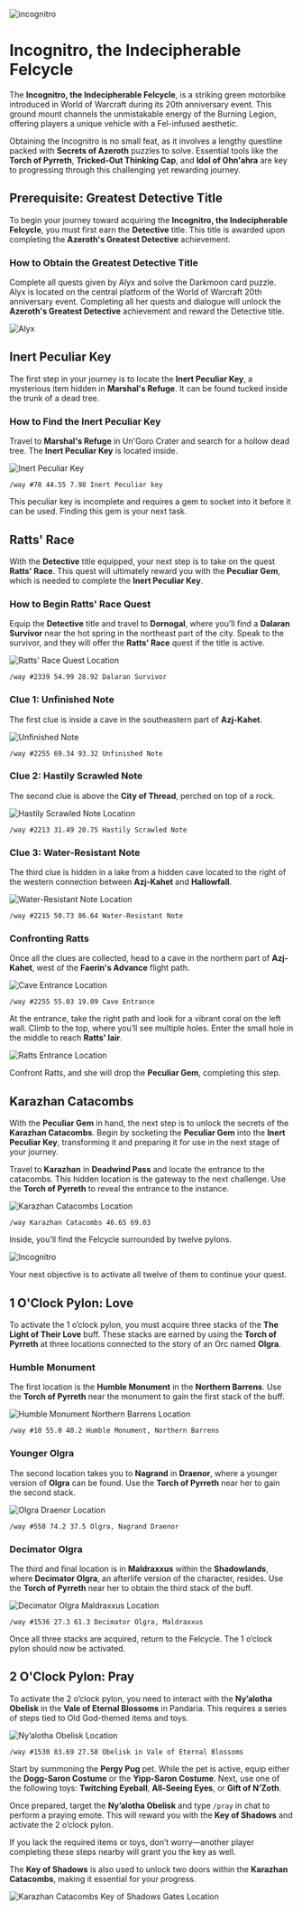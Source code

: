 ![incognitro](/img/incognitro.webp)

# Incognitro, the Indecipherable Felcycle

The **Incognitro, the Indecipherable Felcycle**, is a striking green motorbike introduced in World of Warcraft during its 20th anniversary event. This ground mount channels the unmistakable energy of the Burning Legion, offering players a unique vehicle with a Fel-infused aesthetic.

Obtaining the Incognitro is no small feat, as it involves a lengthy questline packed with **Secrets of Azeroth** puzzles to solve. Essential tools like the **Torch of Pyrreth**, **Tricked-Out Thinking Cap**, and **Idol of Ohn'ahra** are key to progressing through this challenging yet rewarding journey.

## Prerequisite: Greatest Detective Title

To begin your journey toward acquiring the **Incognitro, the Indecipherable Felcycle**, you must first earn the **Detective** title. This title is awarded upon completing the **Azeroth's Greatest Detective** achievement.

### How to Obtain the Greatest Detective Title

Complete all quests given by Alyx and solve the Darkmoon card puzzle.
Alyx is located on the central platform of the World of Warcraft 20th anniversary event. Completing all her quests and dialogue will unlock the **Azeroth's Greatest Detective** achievement and reward the Detective title.

![Alyx](/img/wow-event-alyx.webp)

## Inert Peculiar Key

The first step in your journey is to locate the **Inert Peculiar Key**, a mysterious item hidden in **Marshal's Refuge**. It can be found tucked inside the trunk of a dead tree.

### How to Find the Inert Peculiar Key

Travel to **Marshal's Refuge** in Un'Goro Crater and search for a hollow dead tree. The **Inert Peculiar Key** is located inside.

![Inert Peculiar Key](/img/location-inert-peculiar-key.webp)

```
/way #78 44.55 7.98 Inert Peculiar key
```

This peculiar key is incomplete and requires a gem to socket into it before it can be used. Finding this gem is your next task.

## Ratts' Race

With the **Detective** title equipped, your next step is to take on the quest **Ratts' Race**. This quest will ultimately reward you with the **Peculiar Gem**, which is needed to complete the **Inert Peculiar Key**.

### How to Begin Ratts' Race Quest

Equip the **Detective** title and travel to **Dornogal**, where you’ll find a **Dalaran Survivor** near the hot spring in the northeast part of the city. Speak to the survivor, and they will offer the **Ratts' Race** quest if the title is active.

![Ratts' Race Quest Location](/img/location-ratts-race-clue-0.webp)

```
/way #2339 54.99 28.92 Dalaran Survivor
```

### Clue 1: Unfinished Note

The first clue is inside a cave in the southeastern part of **Azj-Kahet**.

![Unfinished Note](/img/location-ratts-race-clue-1.webp)

```
/way #2255 69.34 93.32 Unfinished Note
```

### Clue 2: Hastily Scrawled Note

The second clue is above the **City of Thread**, perched on top of a rock.

![Hastily Scrawled Note Location](/img/location-ratts-race-clue-2.webp)

```
/way #2213 31.49 20.75 Hastily Scrawled Note
```

### Clue 3: Water-Resistant Note

The third clue is hidden in a lake from a hidden cave located to the right of the western connection between **Azj-Kahet** and **Hallowfall**.

![Water-Resistant Note Location](/img/location-ratts-race-clue-3.webp)

```
/way #2215 50.73 86.64 Water-Resistant Note
```

### Confronting Ratts

Once all the clues are collected, head to a cave in the northern part of **Azj-Kahet**, west of the **Faerin's Advance** flight path.

![Cave Entrance Location](/img/location-ratts-race-clue-4.webp)

```
/way #2255 55.03 19.09 Cave Entrance
```

At the entrance, take the right path and look for a vibrant coral on the left wall. Climb to the top, where you’ll see multiple holes. Enter the small hole in the middle to reach **Ratts' lair**.

![Ratts Entrance Location](/img/location-ratts-race-clue-4b.webp)

Confront Ratts, and she will drop the **Peculiar Gem**, completing this step.

## Karazhan Catacombs

With the **Peculiar Gem** in hand, the next step is to unlock the secrets of the **Karazhan Catacombs**. Begin by socketing the **Peculiar Gem** into the **Inert Peculiar Key**, transforming it and preparing it for use in the next stage of your journey.

Travel to **Karazhan** in **Deadwind Pass** and locate the entrance to the catacombs. This hidden location is the gateway to the next challenge. Use the **Torch of Pyrreth** to reveal the entrance to the instance.

![Karazhan Catacombs Location](/img/location-karazhan-catacombs.webp)

```
/way Karazhan Catacombs 46.65 69.03
```

Inside, you’ll find the Felcycle surrounded by twelve pylons.

![Incognitro](/img/incognitro-pylons.webp)

Your next objective is to activate all twelve of them to continue your quest.

## 1 O'Clock Pylon: Love

To activate the 1 o’clock pylon, you must acquire three stacks of the **The Light of Their Love** buff. These stacks are earned by using the **Torch of Pyrreth** at three locations connected to the story of an Orc named **Olgra**.

### Humble Monument

The first location is the **Humble Monument** in the **Northern Barrens**. Use the **Torch of Pyrreth** near the monument to gain the first stack of the buff.

![Humble Monument Northern Barrens Location](/img/location-pylon-1-a.webp)

```
/way #10 55.0 40.2 Humble Monument, Northern Barrens
```

### Younger Olgra

The second location takes you to **Nagrand** in **Draenor**, where a younger version of **Olgra** can be found. Use the **Torch of Pyrreth** near her to gain the second stack.

![Olgra Draenor Location](/img/location-pylon-1-b.webp)

```
/way #550 74.2 37.5 Olgra, Nagrand Draenor
```

### Decimator Olgra

The third and final location is in **Maldraxxus** within the **Shadowlands**, where **Decimator Olgra**, an afterlife version of the character, resides. Use the **Torch of Pyrreth** near her to obtain the third stack of the buff.

![Decimator Olgra Maldraxxus Location](/img/location-pylon-1-c.webp)

```
/way #1536 27.3 61.3 Decimator Olgra, Maldraxxus
```

Once all three stacks are acquired, return to the Felcycle. The 1 o’clock pylon should now be activated.

## 2 O'Clock Pylon: Pray

To activate the 2 o’clock pylon, you need to interact with the **Ny’alotha Obelisk** in the **Vale of Eternal Blossoms** in Pandaria. This requires a series of steps tied to Old God-themed items and toys.

![Ny’alotha Obelisk Location](/img/location-pylon-2-a.webp)

```
/way #1530 83.69 27.58 Obelisk in Vale of Eternal Blossoms
```

Start by summoning the **Pergy Pug** pet. While the pet is active, equip either the **Dogg-Saron Costume** or the **Yipp-Saron Costume**. Next, use one of the following toys: **Twitching Eyeball**, **All-Seeing Eyes**, or **Gift of N’Zoth**.

Once prepared, target the **Ny’alotha Obelisk** and type `/pray` in chat to perform a praying emote. This will reward you with the **Key of Shadows** and activate the 2 o’clock pylon.

If you lack the required items or toys, don’t worry—another player completing these steps nearby will grant you the key as well.

The **Key of Shadows** is also used to unlock two doors within the **Karazhan Catacombs**, making it essential for your progress.

![Karazhan Catacombs Key of Shadows Gates Location](/img/location-pylon-2-b.webp)
